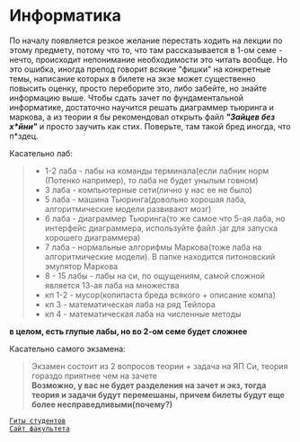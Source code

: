 # Информатика
По началу появляется резкое желание перестать ходить на лекции по этому предмету, потому что то, что там рассказывается в 1-ом семе - нечто, происходит непонимание необходимости это читать вообще. Но это ошибка, иногда препод говорит всякие "фишки" на конкретные темы, написание которых в билете на экзе может существенно повысить оценку, просто переборите это, либо забейте, но знайте информацию выше. Чтобы сдать зачет по фундаментальной информатике, достаточно научится решать диаграммер тьюринга и маркова, а из теории я бы рекомендовал открыть файл ***"Зайцев без х\*йни"*** и просто заучить как стих. Поверьте, там такой бред иногда, что п*здец.

Касательно лаб:
>- 1-2 лаба - лабы на команды терминала(если лабник норм (Потенко например), то лаба не будет унылым говном) 
>- 3 лаба - компьютерные сети(лично у нас ее не было) 
>- 5 лаба - машина Тьюринга(довольно хорошая лаба, алгоритмические модели развивают мозг) 
>- 6 лаба - диаграммер Тьюринга(то же самое что 5-ая лаба, но интерфейс диаграммера, используйте файл .jar для запуска хорошего диаграммера) 
>- 7 лаба - нормальные алгорифмы Маркова(тоже лаба на алгоритмические модели). В папке находится питоновский эмулятор Маркова
>- 8 - 15 лабы - лабы на си, по ощущениям, самой сложной является 13-ая лаба на множества 
>- кп 1-2 - мусор(копипаста бреда всякого + описание компа) 
>- кп 3 - математическая лаба на ряд Тейлора 
>- кп 4 - математическая лаба на численные методы

**в целом, есть глупые лабы, но во 2-ом семе будет сложнее**

Касательно самого экзамена:
>Экзамен состоит из 2 вопросов теории + задача на ЯП Си, теория гораздо приятнее чем на зачете \
**Возможно, у вас не будет разделения на зачет и экз, тогда теория и задачи будут перемешаны, причем билеты будут еще более несправедливыми(почему?)**

[`Гиты студентов`](https://github.com/studyPM804/MAI_study/blob/main/2%20%D1%81%D0%B5%D0%BC/%D0%98%D0%BD%D1%84%D0%BE%D1%80%D0%BC%D0%B0%D1%82%D0%B8%D0%BA%D0%B0/git.md) \
[`Сайт факультета`](http://faq8.ru/)

